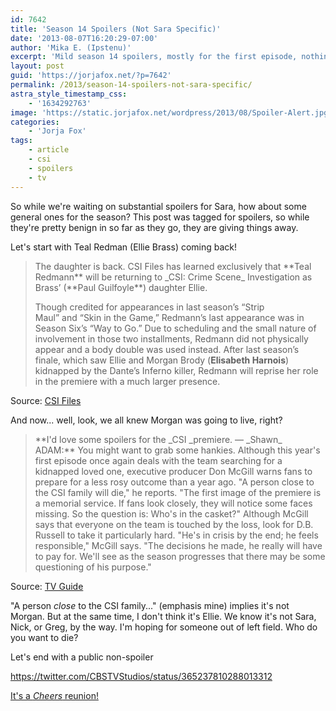 ```yaml
---
id: 7642
title: 'Season 14 Spoilers (Not Sara Specific)'
date: '2013-08-07T16:20:29-07:00'
author: 'Mika E. (Ipstenu)'
excerpt: 'Mild season 14 spoilers, mostly for the first episode, nothing Sara specific.'
layout: post
guid: 'https://jorjafox.net/?p=7642'
permalink: /2013/season-14-spoilers-not-sara-specific/
astra_style_timestamp_css:
    - '1634292763'
image: 'https://static.jorjafox.net/wordpress/2013/08/Spoiler-Alert.jpg'
categories:
    - 'Jorja Fox'
tags:
    - article
    - csi
    - spoilers
    - tv
---
```


So while we're waiting on substantial spoilers for Sara, how about some general ones for the season? This post was tagged for spoilers, so while they're pretty benign in so far as they go, they are giving things away.

Let's start with Teal Redman (Ellie Brass) coming back!
<blockquote>The daughter is back. CSI Files has learned exclusively that **Teal Redmann** will be returning to _CSI: Crime Scene_ Investigation as Brass’ (**Paul Guilfoyle**) daughter Ellie.

Though credited for appearances in last season’s “Strip Maul” and “Skin in the Game,” Redmann’s last appearance was in Season Six’s “Way to Go.” Due to scheduling and the small nature of involvement in those two installments, Redmann did not physically appear and a body double was used instead. After last season’s finale, which saw Ellie and Morgan Brody (**Elisabeth Harnois**) kidnapped by the Dante’s Inferno killer, Redmann will reprise her role in the premiere with a much larger presence.</blockquote>
Source: <a href="http://www.csifiles.com/content/2013/08/teal-redmann-returns-to-csi-for-season-14-premiere/">CSI Files</a>

And now... well, look, we all knew Morgan was going to live, right?
<blockquote>**I'd love some spoilers for the _CSI _premiere. — _Shawn_
ADAM:** You might want to grab some hankies. Although this year's first episode once again deals with the team searching for a kidnapped loved one, executive producer Don McGill warns fans to prepare for a less rosy outcome than a year ago. "A person close to the CSI family will die," he reports. "The first image of the premiere is a memorial service. If fans look closely, they will notice some faces missing. So the question is: Who's in the casket?" Although McGill says that everyone on the team is touched by the loss, look for D.B. Russell to take it particularly hard. "He's in crisis by the end; he feels responsible," McGill says. "The decisions he made, he really will have to pay for. We'll see as the season progresses that there may be some questioning of his purpose."</blockquote>
Source: <a href="http://www.tvguide.com/News/Mega-Buzz-Greys-Bones-New-Girl-Spoilers-1068946.aspx">TV Guide</a>

"A person _close_ to the CSI family..." (emphasis mine) implies it's not Morgan. But at the same time, I don't think it's Ellie. We know it's not Sara, Nick, or Greg, by the way. I'm hoping for someone out of left field. Who do you want to die?

Let's end with a public non-spoiler

https://twitter.com/CBSTVStudios/status/365237810288013312

<a href="http://insidetv.ew.com/2013/08/07/csi-scoop-ted-danson-reunites-with-cheers-co-star/">It's a _Cheers_ reunion!</a>
